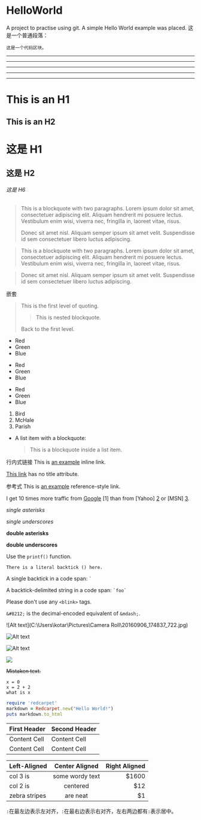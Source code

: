 # HelloWorld
A project to practise using git.
A simple Hello World example was placed.
这是一个普通段落：

    这是一个代码区块。
* * *

***

*****

- - -

---------------------------------------
This is an H1
=============

This is an H2
-------------
# 这是 H1

## 这是 H2

###### 这是 H6
> This is a blockquote with two paragraphs. Lorem ipsum dolor sit amet,
> consectetuer adipiscing elit. Aliquam hendrerit mi posuere lectus.
> Vestibulum enim wisi, viverra nec, fringilla in, laoreet vitae, risus.
>
> Donec sit amet nisl. Aliquam semper ipsum sit amet velit. Suspendisse
> id sem consectetuer libero luctus adipiscing.


> This is a blockquote with two paragraphs. Lorem ipsum dolor sit amet,
  consectetuer adipiscing elit. Aliquam hendrerit mi posuere lectus.
  Vestibulum enim wisi, viverra nec, fringilla in, laoreet vitae, risus.

> Donec sit amet nisl. Aliquam semper ipsum sit amet velit.
  Suspendisse id sem consectetuer libero luctus adipiscing.

嵌套
> This is the first level of quoting.
>
>> This is nested blockquote.
>
> Back to the first level.

*   Red
*   Green
*   Blue


+   Red
+   Green
+   Blue


-   Red
-   Green
-   Blue


1.  Bird
2.  McHale
3.  Parish


*   A list item with a blockquote:
    > This is a blockquote
    > inside a list item.

行内式链接
This is [an example](http://example.com/ "Title") inline link.

[This link](http://example.net/) has no title attribute.

参考式
This is [an example][id] reference-style link.

[id]: http://www.baidu.com/  "Optional Title Here"

I get 10 times more traffic from [Google] [1] than from
[Yahoo] [2] or [MSN] [3].

  [Google]: http://google.com/        "Google"
  [2]: http://search.yahoo.com/  "Yahoo Search"
  [3]: http://search.msn.com/    "MSN Search"

*single asterisks*

_single underscores_

**double asterisks**

__double underscores__

Use the `printf()` function.

``There is a literal backtick () here.``

A single backtick in a code span: `` ` ``

A backtick-delimited string in a code span: `` `foo` ``

Please don't use any `<blink>` tags.

`&#8212;` is the decimal-encoded equivalent of `&mdash;`.

![Alt text](C:\Users\kotar\Pictures\Camera Roll\20160906_174837_722.jpg)

![Alt text](http://www.mtr.bj.cn/images/x_yqlj_banner.png)

![Alt text][imgid]

[imgid]: C:\Users\kotar\Pictures\CameraRoll\ChMkJ1auyiSIdnO2AB7ek9x9APQAAH8rAGxbCMAHt6r886.jpg "Optional title attribute"

<img src="http://www.mtr.bj.cn/images/x_yqlj_banner.png"/>

~~Mistaken text.~~

```
x = 0
x = 2 + 2
what is x
```

```ruby
require 'redcarpet'
markdown = Redcarpet.new("Hello World!")
puts markdown.to_html
```

First Header  | Second Header
------------- | -------------
Content Cell  | Content Cell
Content Cell  | Content Cell

| Left-Aligned  | Center Aligned  | Right Aligned |
| :------------ |:---------------:| -----:|
| col 3 is      | some wordy text | $1600 |
| col 2 is      | centered        |   $12 |
| zebra stripes | are neat        |    $1 |

`:`在最左边表示左对齐，`:`在最右边表示右对齐，左右两边都有`:`表示居中。
